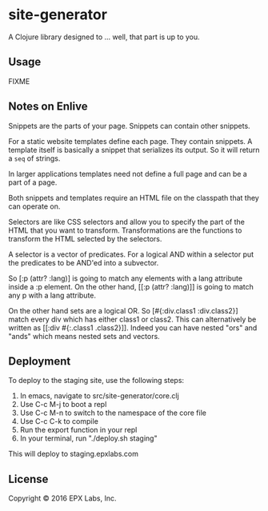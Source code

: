 # site-generator

A Clojure library designed to ... well, that part is up to you.

## Usage

FIXME

## Notes on Enlive

Snippets are the parts of your page. Snippets can contain other snippets.

For a static website templates define each page. They contain snippets. A template itself is basically a snippet that serializes its output. So it will return a `seq` of strings.

In larger applications templates need not define a full page and can be a part of a page.

Both snippets and templates require an HTML file on the classpath that they can operate on.

Selectors are like CSS selectors and allow you to specify the part of the HTML that you want to transform. Transformations are the functions to transform the HTML selected by the selectors.


A selector is a vector of predicates. For a logical AND within a selector put the predicates to be AND'ed into a subvector. 

So [:p (attr? :lang)] is going to match any elements with a lang attribute inside a :p element. On the other hand, [[:p (attr? :lang)]] is going to match any p with a lang attribute.

On the other hand sets are a logical OR. So [#{:div.class1 :div.class2}] match every div which has either class1 or class2. This can alternatively be written as [[:div #{:.class1 .class2}]]. Indeed you can have nested "ors" and "ands" which means nested sets and vectors.

## Deployment

To deploy to the staging site, use the following steps: 
1) In emacs, navigate to src/site-generator/core.clj
2) Use C-c M-j to boot a repl
3) Use C-c M-n to switch to the namespace of the core file
4) Use C-c C-k to compile
5) Run the export function in your repl
6) In your terminal, run "./deploy.sh staging"

This will deploy to staging.epxlabs.com

## License

Copyright © 2016 EPX Labs, Inc.
